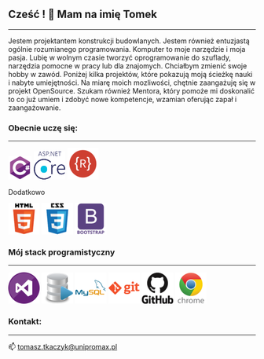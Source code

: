 ## Cześć ! 👋 Mam na imię Tomek
---

Jestem projektantem konstrukcji budowlanych. Jestem również entuzjastą ogólnie rozumianego programowania. Komputer to moje narzędzie i moja pasja.
Lubię w wolnym czasie tworzyć oprogramowanie do szuflady, narzędzia pomocne w pracy lub dla znajomych. Chciałbym zmienić swoje hobby w zawód.
Poniżej kilka projektów, które pokazują moją ścieżkę nauki i nabyte umiejętności. Na miarę moich mozliwości, chętnie zaangażuję się w projekt OpenSource.
Szukam również Mentora, który pomoże mi doskonalić to co już umiem i zdobyć nowe kompetencje,  wzamian oferując zapał i zaangażowanie.

### Obecnie uczę się:
---
![](resource/csharp_original_logo_icon_146578.png)
![](resource/pngegg.png)
![](resource/file_type_rest_icon_130196.png)

Dodatkowo

![](resource/html_original_wordmark_logo_icon_146478.png)
![](resource/css_original_wordmark_logo_icon_146576.png)
![](resource/bootstrap_plain_wordmark_logo_icon_146620.png)


### Mój stack programistyczny
---
![](resource/Visual_Studio_icon-icons.com_56597.png)
![](resource/sql_racer_gamedatabase_sql_1526.png)
![](resource/mysql_original_wordmark_logo_icon_146417.png)
![](resource/git_plain_wordmark_logo_icon_146508.png)
![](resource/github_original_wordmark_logo_icon_146506.png)
![](resource/chrome_original_wordmark_logo_icon_146601.png)

### Kontakt:
---
📫 tomasz.tkaczyk@unipromax.pl

